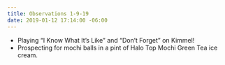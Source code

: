 ```yaml
---
title: Observations 1-9-19
date: 2019-01-12 17:14:00 -06:00
---
```


- Playing “I Know What It’s Like” and “Don’t Forget” on Kimmel!
- Prospecting for mochi balls in a pint of Halo Top Mochi Green Tea ice cream.
